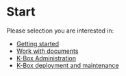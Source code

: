 # Start

Please selection you are interested in:

- [Getting started](./en/getting-started.md)
- [Work with documents](./documents/work-with-documents.md)
- [K-Box Administration](./en/administration/intro.md)
- [K-Box deployment and maintenance](./maintenance/intro-dev.md)
